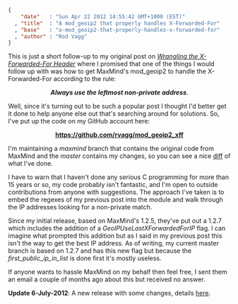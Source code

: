 ```json
{
    "date"   : "Sun Apr 22 2012 14:55:42 GMT+1000 (EST)"
  , "title"  : "A mod_geoip2 that properly handles X-Forwarded-For"
  , "base"   : "a-mod_geoip2-that-properly-handles-x-forwarded-for"
  , "author" : "Rod Vagg"
}
```

This is just a short follow-up to my original post on<em> <a title="Wrangling the X-Forwarded-For Header" href="http://rod.vagg.org/2011/07/wrangling-the-x-forwarded-for-header/">Wrangling the X-Forwarded-For Header</a></em> where I promised that one of the things I would follow up with was how to get MaxMind's mod_geoip2 to handle the X-Forwarded-For according to the rule:
<p style="text-align: center;"><strong><em>Always use the leftmost non-private address</em></strong>.</p>
Well, since it's turning out to be such a popular post I thought I'd better get it done to help anyone else out that's searching around for solutions. So, I've put up the code on my GitHub account here:<strong></strong>
<p style="text-align: center;"><strong><a href="https://github.com/rvagg/mod_geoip2_xff">https://github.com/rvagg/mod_geoip2_xff</a></strong></p>
I'm maintaining a <em>maxmind</em> branch that contains the original code from MaxMind and the <em>master</em> contains my changes, so you can see a nice <a href="https://github.com/rvagg/mod_geoip2_xff/compare/maxmind...master">diff</a> of what I've done.

I have to warn that I haven't done any serious C programming for more than 15 years or so, my code probably isn't fantastic, and I'm open to outside contributions from anyone with suggestions. The approach I've taken is to embed the regexes of my previous post into the module and walk through the IP addresses looking for a non-private match.

Since my initial release, based on MaxMind's 1.2.5, they've put out a 1.2.7 which includes the addition of a <em>GeoIPUseLastXForwardedForIP</em> flag. I can imagine what prompted this addition but as I said in my previous post this isn't the way to get the best IP address. As of writing, my current master branch is based on 1.2.7 and has this new flag but because the <em>first_public_ip_in_list</em> is done first it's mostly useless.

If anyone wants to hassle MaxMind on my behalf then feel free, I sent them an email a couple of months ago about this but received no answer.

<strong>**Update 6-July-2012**</strong>: A new release with some changes, details <a href="http://rod.vagg.org/2012/07/mod_geoip2_xff-update/">here</a>.